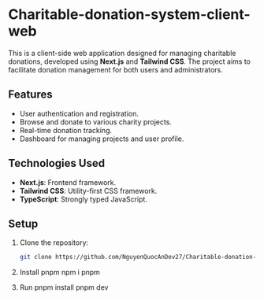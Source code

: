 # Charitable-donation-system-client-web

This is a client-side web application designed for managing charitable donations, developed using **Next.js** and **Tailwind CSS**. The project aims to facilitate donation management for both users and administrators.

## Features

- User authentication and registration.
- Browse and donate to various charity projects.
- Real-time donation tracking.
- Dashboard for managing projects and user profile.

## Technologies Used

- **Next.js**: Frontend framework.
- **Tailwind CSS**: Utility-first CSS framework.
- **TypeScript**: Strongly typed JavaScript.

## Setup

1. Clone the repository:
   ```bash
   git clone https://github.com/NguyenQuocAnDev27/Charitable-donation-system-client-web.git

2. Install pnpm
   npm i pnpm

3. Run
   pnpm install
   pnpm dev
